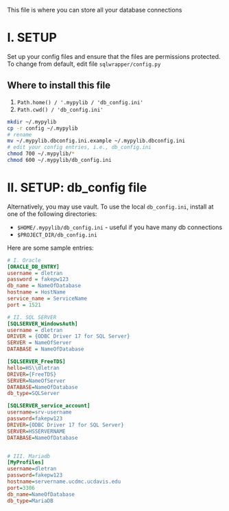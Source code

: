 This file is where you can store all your database connections

# I. SETUP
Set up your config files and ensure that the files are permissions protected.
To change from default, edit file `sqlwrapper/config.py`

##  Where to install this file
1. `Path.home() / '.mypylib / 'db_config.ini'`
2. `Path.cwd() / 'db_config.ini'`

```bash
mkdir ~/.mypylib
cp -r config ~/.mypylib
# rename
mv ~/.mypylib.dbconfig.ini.example ~/.mypylib.dbconfig.ini
# edit your config entries, i.e., db_config.ini
chmod 700 ~/.mypylib/* 
chmod 600 ~/.mypylib/db_config.ini
```

# II. SETUP: db_config file
Alternatively, you may use vault. To use the local `db_config.ini`, install at
one of the following directories:
* `$HOME/.mypylib/db_config.ini` - useful if you have many db connections
* `$PROJECT_DIR/db_config.ini`

Here are some sample entries:
```ini
# I. Oracle
[ORACLE_DB_ENTRY] 
username = dletran
password = fakepw123
db_name = NameOfDatabase
hostname = HostName
service_name = ServiceName
port = 1521

# II. SQL SERVER
[SQLSERVER_WindowsAuth]
username = dletran
DRIVER = {ODBC Driver 17 for SQL Server}
SERVER = NameOfServer
DATABASE = NameOfDatabase

[SQLSERVER_FreeTDS]
hello=HS\\dletran
DRIVER={FreeTDS}
SERVER=NameOfServer
DATABASE=NameOfDatabase
db_type=SQLServer

[SQLSERVER_service_account]
username=srv-username
password=fakepw123
DRIVER={ODBC Driver 17 for SQL Server}
SERVER=HSSERVERNAME
DATABASE=NameOfDatabase


# III. Mariadb
[MyProfiles]
username=dletran
password=fakepw123
hostname=servername.ucdmc.ucdavis.edu
port=3306
db_name=NameOfDatabase
db_type=MariaDB
```
